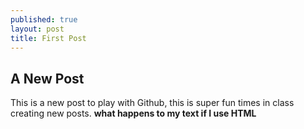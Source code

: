 ```yaml
---
published: true
layout: post
title: First Post
---
```

## A New Post

This is a new post to play with Github, this is super fun times in class creating new posts.
**what happens to my text if I use HTML**